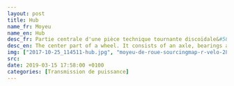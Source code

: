 ```yaml
---
layout: post
title: Hub
name_fr: Moyeu
name_en: Hub
desc_fr: Partie centrale d'une pièce technique tournante discoïdale&#58; roue, poulie, engrenage, volant. Cette partie centrale peut transmettre les efforts moteurs ou non (être simplement porteur).
desc_en: The center part of a wheel. It consists of an axle, bearings and a hub shell.
img: ["2017-10-25_114511-hub.jpg", "moyeu-de-roue-sourcingmap-r-velo-28-disque-trous.jpg"]
src: 
date: 2019-03-15 17:58:00 +0100
categories: [Transmission de puissance]
---
```

